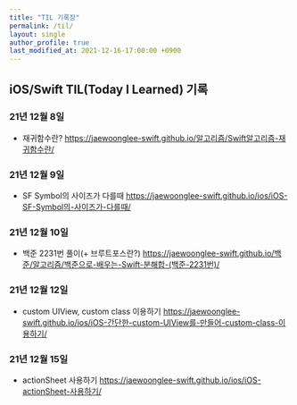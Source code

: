 ```yaml
---
title: "TIL 기록장"
permalink: /til/
layout: single
author_profile: true
last_modified_at: 2021-12-16-17:00:00 +0900
---
```


## iOS/Swift TIL(Today I Learned) 기록

### 21년 12월 8일
- 재귀함수란?
<https://jaewoonglee-swift.github.io/알고리즘/Swift알고리즘-재귀함수란/>

### 21년 12월 9일
- SF Symbol의 사이즈가 다를때
<https://jaewoonglee-swift.github.io/ios/iOS-SF-Symbol의-사이즈가-다를때/>

### 21년 12월 10일
- 백준 2231번 풀이(+ 브루트포스란?)
<https://jaewoonglee-swift.github.io/백준/알고리즘/백준으로-배우는-Swift-분해합-(백준-2231번)/>

### 21년 12월 12일
- custom UIView, custom class 이용하기
<https://jaewoonglee-swift.github.io/ios/iOS-간단한-custom-UIView를-만들어-custom-class-이용하기/>

### 21년 12월 15일
- actionSheet 사용하기
<https://jaewoonglee-swift.github.io/ios/iOS-actionSheet-사용하기/>

